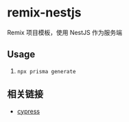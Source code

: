 # remix-nestjs
Remix 项目模板，使用 NestJS 作为服务端

## Usage
1. `npx prisma generate`

## 相关链接
- [cypress](https://docs.cypress.io/)
